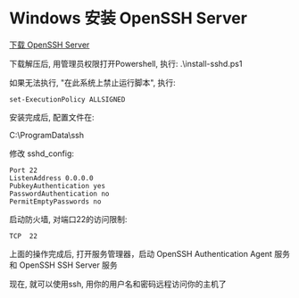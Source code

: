 # Windows 安装 OpenSSH Server

[下载 OpenSSH Server](https://github.com/PowerShell/Win32-OpenSSH/releases)

下载解压后, 用管理员权限打开Powershell, 执行: .\install-sshd.ps1

如果无法执行, "在此系统上禁止运行脚本", 执行:

	set-ExecutionPolicy ALLSIGNED

安装完成后, 配置文件在:

C:\ProgramData\ssh

修改 sshd_config:

	Port 22
	ListenAddress 0.0.0.0
	PubkeyAuthentication yes
	PasswordAuthentication no
	PermitEmptyPasswords no

启动防火墙, 对端口22的访问限制:

	TCP  22

上面的操作完成后, 打开服务管理器，启动 OpenSSH Authentication Agent 服务和 OpenSSH SSH Server 服务

现在, 就可以使用ssh, 用你的用户名和密码远程访问你的主机了
